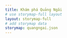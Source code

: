 ```yaml
---
title: Khám phá Quảng Ngãi
# use storymap-full layout
layout: storymap-full
# add storymap data
storymap: quangngai.json
---
```

